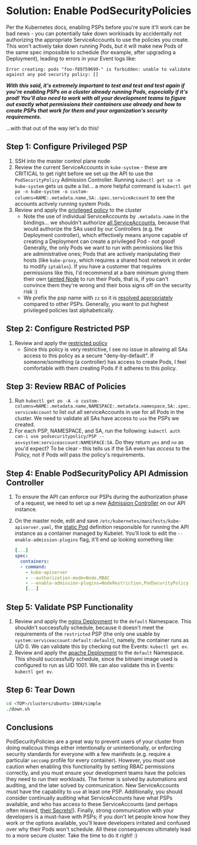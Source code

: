 # Solution: Enable PodSecurityPolicies

Per the Kubernetes docs, enabling PSPs before you're sure it'll work can be bad news -
you can potentially take down workloads by accidentally not authorizing the
appropriate ServiceAccounts to use the policies you create. This won't actively
take down running Pods, but it will make new Pods of the same spec impossible
to schedule (for example, after upgrading a Deployment), leading to errors in
your Event logs like:

```text
Error creating: pods "foo-f89759699-" is forbidden: unable to validate against any pod security policy: []
```

***With this said, it's extremely important to test and test and test again if you're
enabling PSPs on a cluster already running Pods, especially if it's prod! You'll
also need to work with all your development teams to figure out exactly what
permissions their containers use already and how to create PSPs that work for them
and your organization's security requirements.***

...with that out of the way let's do this!


## Step 1: Configure Privileged PSP

1. SSH into the master control plane node
1. Review the current ServiceAccounts in `kube-system` - these are CRITICAL to get
   right before we set up the API to use the `PodSecurityPolicy` Admission
   Controller. Running `kubectl get sa -n kube-system` gets us quite a list...
   a more helpful command is `kubectl get po -n kube-system -o custom-columns=NAME:.metadata.name,SA:.spec.serviceAccount` to see the accounts actively running system Pods.
1. Review and apply the [privileged policy](./manifests/psp-zz-privileged.yaml) to the cluster
    - Note the use of individual ServiceAccounts by `.metadata.name` in the bindings... we
      shouldn't authorize [all ServiceAccounts](https://kubernetes.io/docs/reference/access-authn-authz/rbac/#role-binding-examples), because that would authorize the
      SAs used by our Controllers (e.g. the Deployment controller), which
      effectively means anyone capable of creating a Deployment can create a
      privileged Pod - not good! Generally, the only Pods we want to run with
      permissions like this are administrative ones; Pods that are actively
      manipulating their hosts (like `kube-proxy`, which requires a shared host
      network in order to modify `iptables`). If you have a customer that requires
      permissions like this, I'd recommend at a bare minimum giving them their
      own [tainted Node](https://kubernetes.io/docs/concepts/scheduling-eviction/taint-and-toleration/)
      to run their Pods, that is, if you can't convince them they're wrong and
      their boss signs off on the security risk :)
    - We prefix the psp name with `zz` so it is [resolved appropriately](https://kubernetes.io/docs/concepts/policy/pod-security-policy/#policy-order) compared to
      other PSPs. Generally, you want to put highest privileged policies last
      alphabetically.

## Step 2: Configure Restricted PSP

1. Review and apply the [restricted policy](./manifests/psp-aa-restricted.yaml)
    - Since this policy is very restrictive, I see no issue in allowing all SAs
      access to this policy as a secure "deny-by-default". If someone/something
      (a controller) has access to create Pods, I feel comfortable with them
      creating Pods if it adheres to this policy.

## Step 3: Review RBAC of Policies

1. Run `kubectl get po -A -o custom-columns=NAME:.metadata.name,NAMESPACE:.metadata.namespace,SA:.spec.serviceAccount`
   to list out all serviceAccounts in use for all Pods in the cluster. We need
   to validate all SAs have access to `use` the PSPs we created.
1. For each PSP, NAMESPACE, and SA, run the following: `kubectl auth can-i use podsecuritypolicy/PSP --as=system:serviceaccount:NAMESPACE:SA`.
   Do they return `yes` and `no` as you'd expect? To be clear - this tells us if
   the SA even has *access* to the Policy, not if Pods will pass the policy's
   requirements.

## Step 4: Enable PodSecurityPolicy API Admission Controller

1. To ensure the API can enforce our PSPs during the authorization phase of a
   request, we need to set up a new [Admission Controller](https://kubernetes.io/docs/reference/access-authn-authz/admission-controllers/) on our API instance.
1. On the master node, edit and save `/etc/kubernetes/manifests/kube-apiserver.yaml`, the
   [static Pod](https://kubernetes.io/docs/tasks/configure-pod-container/static-pod/)
   definition responsible for running the API instance as a container
   managed by Kubelet. You'll look to edit the `--enable-admission-plugins` flag,
   it'll end up looking something like:

    ```yaml
    [...]
    spec:
      containers:
      - command:
        - kube-apiserver
        - --authorization-mode=Node,RBAC
        - --enable-admission-plugins=NodeRestriction,PodSecurityPolicy
        [...]
    ```

## Step 5: Validate PSP Functionality

1. Review and apply the [nginx Deployment](./manifests/nginx.yaml) to the `default`
   Namespace. This shouldn't successfully schedule, because it doesn't meet the
   requirements of the `restricted` PSP (the only one usable by `system:serviceaccount:default:default`),
   namely, the container runs as UID 0. We can validate this by checking out the
   Events: `kubectl get ev`.
1. Review and apply the [apache Deployment](./manifests/apache.yaml) to the `default`
   Namespace. This should successfully schedule, since the bitnami image used is
   configured to run as UID 1001. We can also validate this in Events: `kubectl get ev`.

## Step 6: Tear Down

```sh
cd <TOP>/clusters/ubuntu-1804/simple
./down.sh
```

## Conclusions

PodSecurityPolicies are a great way to prevent users of your cluster from doing
malicous things either intentionally or unintentionally, or enforcing security
standards for everyone with a few manifests (e.g. require a particular `seccomp`
profile for every container). However, you must use caution when enabling this functionality by
setting RBAC permissions correctly, and you must ensure your development teams
have the policies they need to run their workloads. The former is solved by
automations and auditing, and the later solved by communication. New
ServiceAccounts must have the capability to `use` at least one PSP. Additionally,
you should consider continually auditing what ServiceAccounts have what PSPs
available, and who has access to these ServiceAccounts (and perhaps often missed,
[their Secrets!](https://kubernetes.io/docs/concepts/configuration/secret/#service-accounts-automatically-create-and-attach-secrets-with-api-credentials)). Finally, strong communication
with your developers is a must-have with PSPs; if you don't let people know how
they work or the options available, you'll leave developers irritated and confused
over why their Pods won't schedule. All these consequences ultimately lead to a
more secure cluster. Take the time to do it right! :)


